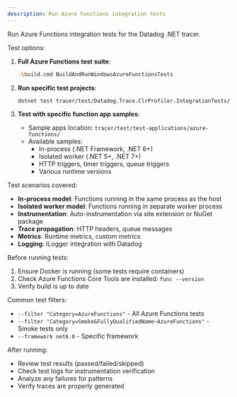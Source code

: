 ```yaml
---
description: Run Azure Functions integration tests
---
```


Run Azure Functions integration tests for the Datadog .NET tracer.

Test options:

1. **Full Azure Functions test suite**:
   ```bash
   .\build.cmd BuildAndRunWindowsAzureFunctionsTests
   ```

2. **Run specific test projects**:
   ```bash
   dotnet test tracer/test/Datadog.Trace.ClrProfiler.IntegrationTests/Datadog.Trace.ClrProfiler.IntegrationTests.csproj --filter "FullyQualifiedName~AzureFunctions"
   ```

3. **Test with specific function app samples**:
   - Sample apps location: `tracer/test/test-applications/azure-functions/`
   - Available samples:
     - In-process (.NET Framework, .NET 6+)
     - Isolated worker (.NET 5+, .NET 7+)
     - HTTP triggers, timer triggers, queue triggers
     - Various runtime versions

Test scenarios covered:
- **In-process model**: Functions running in the same process as the host
- **Isolated worker model**: Functions running in separate worker process
- **Instrumentation**: Auto-instrumentation via site extension or NuGet package
- **Trace propagation**: HTTP headers, queue messages
- **Metrics**: Runtime metrics, custom metrics
- **Logging**: ILogger integration with Datadog

Before running tests:
1. Ensure Docker is running (some tests require containers)
2. Check Azure Functions Core Tools are installed: `func --version`
3. Verify build is up to date

Common test filters:
- `--filter "Category=AzureFunctions"` - All Azure Functions tests
- `--filter "Category=Smoke&FullyQualifiedName~AzureFunctions"` - Smoke tests only
- `--framework net6.0` - Specific framework

After running:
- Review test results (passed/failed/skipped)
- Check test logs for instrumentation verification
- Analyze any failures for patterns
- Verify traces are properly generated
